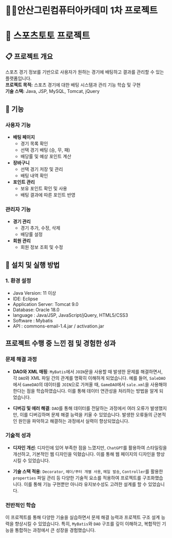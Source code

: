 # 🤦‍♂️안산그린컴퓨터아카데미 1차 프로젝트


# 🏀 스포츠토토 프로젝트

## 📋 프로젝트 개요
스포츠 경기 정보를 기반으로 사용자가 원하는 경기에 배팅하고 결과를 관리할 수 있는 플랫폼입니다.  
**프로젝트 목적:** 스포츠 경기에 대한 배팅 시스템과 관리 기능 학습 및 구현  
**기술 스택:** Java, JSP, MySQL, Tomcat, jQuery

## 🚀 기능

### 사용자 기능
- **배팅 페이지**
  - 경기 목록 확인
  - 선택 경기 배팅 (승, 무, 패)
  - 배당률 및 예상 포인트 계산
- **장바구니**
  - 선택 경기 저장 및 관리
  - 배팅 내역 확인
- **포인트 관리**
  - 보유 포인트 확인 및 사용
  - 배팅 결과에 따른 포인트 반영

### 관리자 기능
- **경기 관리**
  - 경기 추가, 수정, 삭제
  - 배당률 설정
- **회원 관리**
  - 회원 정보 조회 및 수정

## 🔧 설치 및 실행 방법

### 1. 환경 설정
- Java Version: 11 이상
- IDE: Eclipse
- Application Server: Tomcat 9.0
- Database: Oracle 18.0
- language : Java/JSP, JavaScript/jQuery, HTML5/CSS3
- Software : Mybatis
- API : commons-email-1.4.jar / activation.jar


## 프로젝트 수행 중 느낀 점 및 경험한 성과

### 문제 해결 과정

- **DAO와 XML 매핑**: `MyBatis`에서 `JOIN`문을 사용할 때 발생한 문제를 해결하면서, 각 `DAO`와 XML 파일 간의 관계를 명확히 이해하게 되었습니다. 예를 들어, `SaleDAO`에서 `GameDAO`의 데이터를 `JOIN`으로 가져올 때, `GameDAO`에서 `sale.xml`을 사용해야 한다는 점을 학습하였습니다. 이를 통해 데이터 연관성을 처리하는 방법을 알게 되었습니다.
  
- **디버깅 및 에러 해결**: `DAO`를 통해 데이터를 전달하는 과정에서 여러 오류가 발생했지만, 이를 디버깅하며 문제 해결 능력을 키울 수 있었습니다. 발생한 오류들의 근본적인 원인을 파악하고 해결하는 과정에서 실력이 향상되었습니다.

### 기술적 성과

- **디자인 개선**: 디자인에 있어 부족한 점을 느꼈지만, `ChatGPT`를 활용하여 스타일링을 개선하고, 기본적인 웹 디자인을 익혔습니다. 이를 통해 웹 페이지의 디자인을 향상시킬 수 있었습니다.

- **기술 스택 적용**: `Decorator`, `헤더/푸터 개별 사용`, `메일 발송`, `Controller`를 활용한 `properties` 파일 관리 등 다양한 기술적 요소를 적용하여 프로젝트를 구조화했습니다. 이를 통해 기능 구현뿐만 아니라 유지보수성도 고려한 설계를 할 수 있었습니다.

### 전반적인 학습

이 프로젝트를 통해 다양한 기술을 실습하면서 문제 해결 능력과 프로젝트 구조 설계 능력을 향상시킬 수 있었습니다. 특히, `MyBatis`와 `DAO` 구조를 깊이 이해하고, 복합적인 기능을 통합하는 과정에서 큰 성장을 경험했습니다.
